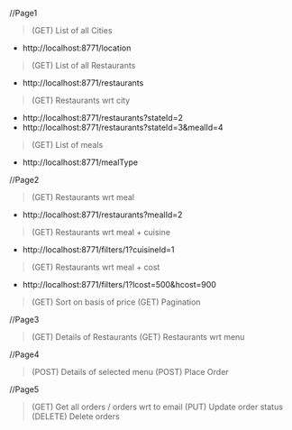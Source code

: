 //Page1

> (GET) List of all Cities
* http://localhost:8771/location

> (GET) List of all Restaurants
* http://localhost:8771/restaurants

> (GET) Restaurants wrt city
* http://localhost:8771/restaurants?stateId=2
* http://localhost:8771/restaurants?stateId=3&mealId=4

> (GET) List of meals
* http://localhost:8771/mealType


//Page2
> (GET) Restaurants wrt meal
* http://localhost:8771/restaurants?mealId=2

> (GET) Restaurants wrt meal + cuisine
* http://localhost:8771/filters/1?cuisineId=1

> (GET) Restaurants wrt meal + cost
* http://localhost:8771/filters/1?lcost=500&hcost=900

> (GET) Sort on basis of price
> (GET) Pagination


//Page3
> (GET) Details of Restaurants
> (GET) Restaurants wrt menu

//Page4
> (POST) Details of selected menu
> (POST) Place Order

//Page5
> (GET) Get all orders / orders wrt to email
> (PUT) Update order status
> (DELETE) Delete orders